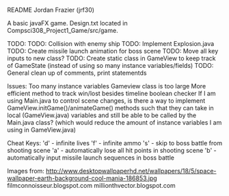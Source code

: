 README
Jordan Frazier (jrf30)

A basic javaFX game. Design.txt located in Compsci308_Project1_Game/src/game.

TODO: 
TODO: Collision with enemy ship
TODO: Implement Explosion.java
TODO: Create missile launch animation for boss scene
TODO: Move all key inputs to new class?
TODO: Create static class in GameView to keep track of GameState (instead of using so many instance variables/fields)
TODO: General clean up of comments, print statementds

Issues: 
Too many instance variables
Gameview class is too large
More efficient method to track win/lost besides timeline boolean checker
If I am using Main.java to control scene changes, is there a way to implement GameView.initGame()/animateGame() methods such that
they can take in local (GameView.java) variables and still be able to be called by the Main.java class? (which would reduce the amount
of instance variables I am using in GameView.java)

Cheat Keys:
'd' - infinite lives 
'f' - infinite ammo
's' - skip to boss battle from shooting scene
'a' - automatically lose all hit points in shooting scene
'b' - automatically input missile launch sequences in boss battle


Images from:
http://www.desktopwallpaperhd.net/wallpapers/18/5/space-wallpaper-earth-background-cool-mania-186853.jpg
filmconnoisseur.blogspot.com
millionthvector.blogspot.com